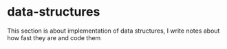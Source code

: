 # data-structures

This section is about implementation of data structures, I write notes about how fast they are and code them  